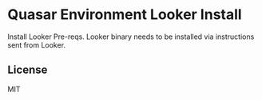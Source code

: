 Quasar Environment Looker Install
=========

Install Looker Pre-reqs.
Looker binary needs to be installed via
instructions sent from Looker.


License
-------

MIT
